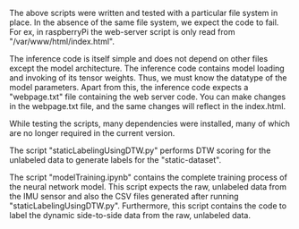 The above scripts were written and tested with a particular file system in place. In the absence of the same file system, we expect the code to fail. For ex, in raspberryPi the web-server script is only read from "/var/www/html/index.html".

The inference code is itself simple and does not depend on other files except the model architecture. The inference code contains model loading and invoking of its tensor weights. Thus, we must know the datatype of the model parameters. Apart from this, the inference code expects a "webpage.txt" file containing the web server code. You can make changes in the webpage.txt file, and the same changes will reflect in the index.html.

While testing the scripts, many dependencies were installed, many of which are no longer required in the current version.

The script "staticLabelingUsingDTW.py" performs DTW scoring for the unlabeled data to generate labels for the "static-dataset".

The script "modelTraining.ipynb" contains the complete training process of the neural network model. This script expects the raw, unlabeled data from the IMU sensor and also the CSV files generated after running "staticLabelingUsingDTW.py". Furthermore, this script contains the code to label the dynamic side-to-side data from the raw, unlabeled data.
